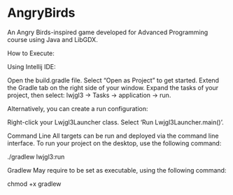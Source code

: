 # AngryBirds
An Angry Birds-inspired game developed for Advanced Programming course using Java and LibGDX.


How to Execute:

Using Intellij IDE:

Open the build.gradle file.
Select “Open as Project” to get started.
Extend the Gradle tab on the right side of your window.
Expand the tasks of your project, then select: lwjgl3 -> Tasks -> application -> run.


Alternatively, you can create a run configuration:

Right-click your Lwjgl3Launcher class.
Select ‘Run Lwjgl3Launcher.main()’.


Command Line
All targets can be run and deployed via the command line interface. To run your project on the desktop, use the following command:

./gradlew lwjgl3:run

Gradlew May require to be set as executable, using the following command:

chmod +x gradlew

